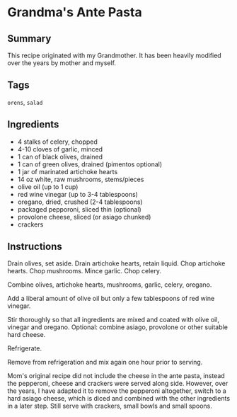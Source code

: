 # Grandma's Ante Pasta

## Summary

This recipe originated with my Grandmother. It has been heavily modified over the years by mother and myself.

## Tags

`orens`, `salad`

## Ingredients

* 4 stalks of celery, chopped
* 4-10 cloves of garlic, minced
* 1 can of black olives, drained
* 1 can of green olives, drained (pimentos optional)
* 1 jar of marinated artichoke hearts
* 14 oz white, raw mushrooms, stems/pieces
* olive oil (up to 1 cup)
* red wine vinegar (up to 3-4 tablespoons)
* oregano, dried, crushed (2-4 tablespoons)
* packaged pepporoni, sliced thin (optional)
* provolone cheese, sliced (or asiago chunked)
* crackers

## Instructions

Drain olives, set aside. Drain artichoke hearts, retain liquid. Chop artichoke hearts. Chop mushrooms. Mince garlic. Chop celery.

Combine olives, artichoke hearts, mushrooms, garlic, celery, oregano.

Add a liberal amount of olive oil but only a few tablespoons of red wine vinegar. 

Stir thoroughly so that all ingredients are mixed and coated with olive oil, vinegar and oregano. Optional: combine asiago, provolone or other suitable hard cheese.

Refrigerate.

Remove from refrigeration and mix again one hour prior to serving.

Mom's original recipe did not include the cheese in the ante pasta, instead the pepperoni, cheese and crackers were served along side. However, over the years, I have adapted it to remove the pepperoni altogether, switch to a hard asiago cheese, which is diced and combined with the other ingredients in a later step. Still serve with crackers, small bowls and small spoons.
